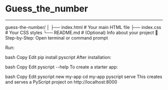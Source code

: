 # Guess_the_number
<hr>
guess-the-number/
│
├── index.html       # Your main HTML file
├── index.css        # Your CSS styles
└── README.md        # (Optional) Info about your project
🔧 Step-by-Step:
Open terminal or command prompt

Run:

bash
Copy
Edit
pip install pyscript
After installation:

bash
Copy
Edit
pyscript --help
To create a starter app:

bash
Copy
Edit
pyscript new my-app
cd my-app
pyscript serve
This creates and serves a PyScript project on http://localhost:8000
